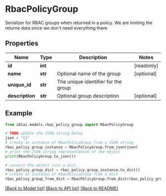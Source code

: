 # RbacPolicyGroup

Serializer for RBAC groups when returned in a policy.  We are limiting the returne data since we don't need everything there

## Properties

Name | Type | Description | Notes
------------ | ------------- | ------------- | -------------
**id** | **int** |  | [readonly] 
**name** | **str** | Optional name of the group | [optional] 
**unique_id** | **str** | The unique identifier for the group | 
**description** | **str** | Optional group description | [optional] 

## Example

```python
from iblai.models.rbac_policy_group import RbacPolicyGroup

# TODO update the JSON string below
json = "{}"
# create an instance of RbacPolicyGroup from a JSON string
rbac_policy_group_instance = RbacPolicyGroup.from_json(json)
# print the JSON string representation of the object
print(RbacPolicyGroup.to_json())

# convert the object into a dict
rbac_policy_group_dict = rbac_policy_group_instance.to_dict()
# create an instance of RbacPolicyGroup from a dict
rbac_policy_group_from_dict = RbacPolicyGroup.from_dict(rbac_policy_group_dict)
```
[[Back to Model list]](../README.md#documentation-for-models) [[Back to API list]](../README.md#documentation-for-api-endpoints) [[Back to README]](../README.md)


